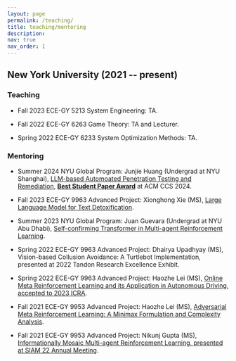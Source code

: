 ```yaml
---
layout: page
permalink: /teaching/
title: teaching/mentoring
description: 
nav: true
nav_order: 1
---
```


## New York University (2021 -- present)

### Teaching 
- Fall 2023 ECE-GY 5213 System Engineering: TA. 

- Fall 2022 ECE-GY 6263 Game Theory: TA and Lecturer.
 
- Spring 2022 ECE-GY 6233 System Optimization Methods: TA.

### Mentoring

- Summer 2024 NYU Global Program: Junjie Huang (Undergrad at NYU Shanghai), [LLM-based Automoated Penetration Testing and Remediation](https://arxiv.org/abs/2407.17788), [<b> Best Student Paper Award</b>](https://www.linkedin.com/posts/alide_cybersecurity-autonomouscyber-futureofcyber-activity-7253213169811103745-gvxo?utm_source=share&utm_medium=member_desktop) at ACM CCS 2024. 

- Fall 2023 ECE-GY 9963 Advanced Project: Xionghong Xie (MS), [Large Language Model for Text Detoxification](https://arxiv.org/abs/2410.20298).
- Summer 2023 NYU Global Program: Juan Guevara (Undergrad at NYU Abu Dhabi), [Self-confirming Transformer in Multi-agent Reinforcement Learning](https://arxiv.org/pdf/2310.04579). 

- Spring 2022 ECE-GY 9963 Advanced Project: Dhairya Upadhyay (MS), Vision-based Collusion Avoidance: A Turtlebot Implementation, presented at 2022 Tandon Research Excellence Exhibit.
- Spring 2022 ECE-GY 9963 Advanced Project: Haozhe Lei (MS), [Online Meta Reinforcement Learning and its Application in  Autonomous Driving, accepted to 2023 ICRA](https://ieeexplore.ieee.org/abstract/document/10161368).
- Fall 2021 ECE-GY 9953 Advanced Project: Haozhe Lei (MS), [Adversarial Meta Reinforcement Learning: A Minimax Formulation and Complexity Analysis](https://arxiv.org/abs/2208.00081).
- Fall 2021 ECE-GY 9953 Advanced Project: Nikunj Gupta (MS), [Informationally Mosaic Multi-agent  Reinforcement Learning, presented at SIAM 22 Annual Meeting](https://drive.google.com/file/d/16IPjagXq-YCEp2Kob5_yvPEHNtAlI5ux/view?usp=sharing).


